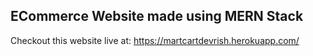 ## ECommerce Website made using MERN Stack

Checkout this website live at: https://martcartdevrish.herokuapp.com/
